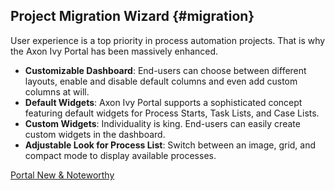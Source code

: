 ## Project Migration Wizard {#migration}

User experience is a top priority in process automation projects. 
That is why the Axon Ivy Portal has been massively enhanced.

- __Customizable Dashboard__: End-users can choose between different layouts, enable and disable default columns and even add custom columns at will.
- __Default Widgets__: Axon Ivy Portal supports a sophisticated concept featuring default widgets for Process Starts, Task Lists, and Case Lists.
- __Custom Widgets__: Individuality is king. End-users can easily create custom widgets in the dashboard.
- __Adjustable Look for Process List__: Switch between an image, grid, and compact mode to display available processes.

<div class="short-links">
	<a href="/portal/9.3/doc/portal-developer-guide/introduction/index.html#new-noteworthy-9-3"
		target="_blank" rel="noopener noreferrer">
		<i class="si si-book"></i> Portal New & Noteworthy
	</a>
</div>
